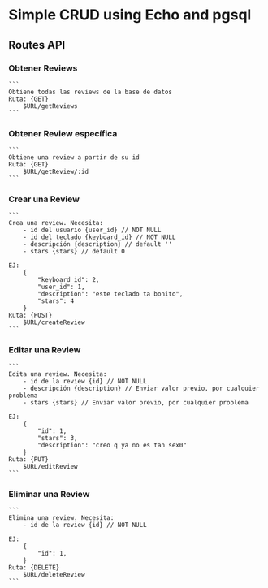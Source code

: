 # Simple CRUD using Echo and pgsql

## Routes API

### Obtener Reviews

    ```
    Obtiene todas las reviews de la base de datos
    Ruta: {GET}
        $URL/getReviews
    ```
    
### Obtener Review específica

    ```
    Obtiene una review a partir de su id
    Ruta: {GET}
        $URL/getReview/:id
    ```

### Crear una Review

    ```
    Crea una review. Necesita:
        - id del usuario {user_id} // NOT NULL
        - id del teclado {keyboard_id} // NOT NULL
        - descripción {description} // default ''
        - stars {stars} // default 0

    EJ:
        {
            "keyboard_id": 2,
            "user_id": 1,
            "description": "este teclado ta bonito",
            "stars": 4
        }
    Ruta: {POST}
        $URL/createReview
    ```

### Editar una Review

    ```
    Edita una review. Necesita:
        - id de la review {id} // NOT NULL
        - descripción {description} // Enviar valor previo, por cualquier problema
        - stars {stars} // Enviar valor previo, por cualquier problema

    EJ:
        {
            "id": 1,
            "stars": 3,
            "description": "creo q ya no es tan sex0"
        }
    Ruta: {PUT}
        $URL/editReview
    ```

### Eliminar una Review

    ```
    Elimina una review. Necesita:
        - id de la review {id} // NOT NULL

    EJ:
        {
            "id": 1,
        }
    Ruta: {DELETE}
        $URL/deleteReview
    ```
